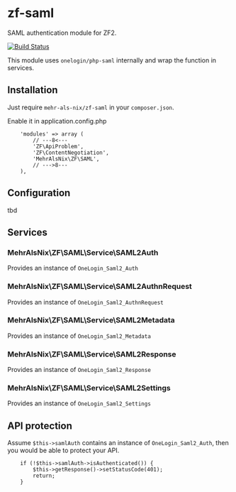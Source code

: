 # zf-saml

SAML authentication module for ZF2.

[![Build Status](https://travis-ci.org/MehrAlsNix/zf-saml.svg)](https://travis-ci.org/MehrAlsNix/zf-saml)

This module uses `onelogin/php-saml` internally and wrap the function in services.

## Installation

Just require `mehr-als-nix/zf-saml` in your `composer.json`.

Enable it in application.config.php
```
    'modules' => array (
        // ---8<---
        'ZF\ApiProblem',
        'ZF\ContentNegotiation',
        'MehrAlsNix\ZF\SAML',
        // --->8---
    ),
```

## Configuration

tbd

## Services

### MehrAlsNix\ZF\SAML\Service\SAML2Auth

Provides an instance of `OneLogin_Saml2_Auth`

### MehrAlsNix\ZF\SAML\Service\SAML2AuthnRequest

Provides an instance of `OneLogin_Saml2_AuthnRequest`

### MehrAlsNix\ZF\SAML\Service\SAML2Metadata

Provides an instance of `OneLogin_Saml2_Metadata`

### MehrAlsNix\ZF\SAML\Service\SAML2Response

Provides an instance of `OneLogin_Saml2_Response`

### MehrAlsNix\ZF\SAML\Service\SAML2Settings

Provides an instance of `OneLogin_Saml2_Settings`

## API protection

Assume `$this->samlAuth` contains an instance of `OneLogin_Saml2_Auth`, then
you would be able to protect your API. 

```
    if (!$this->samlAuth->isAuthenticated()) {
        $this->getResponse()->setStatusCode(401);
        return;
    }
```

